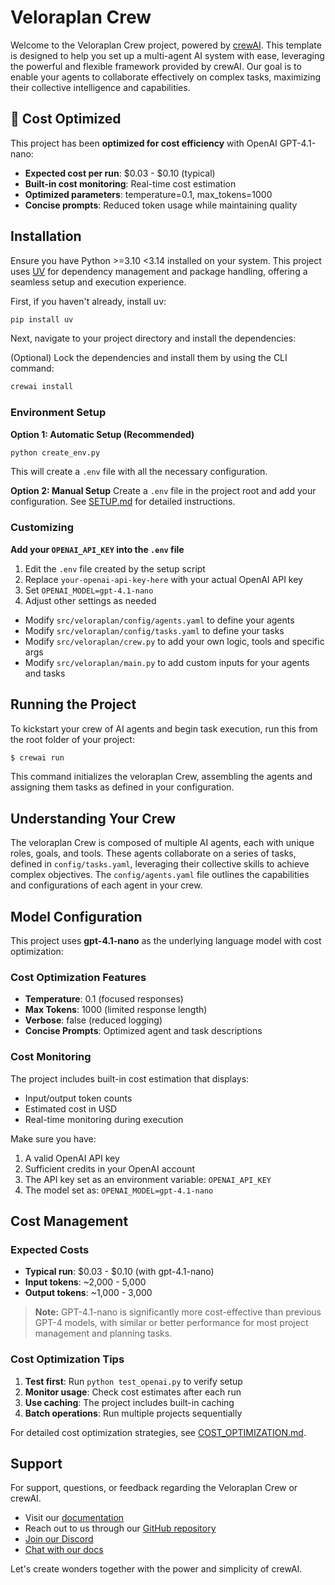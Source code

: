 # Veloraplan Crew

Welcome to the Veloraplan Crew project, powered by [crewAI](https://crewai.com). This template is designed to help you set up a multi-agent AI system with ease, leveraging the powerful and flexible framework provided by crewAI. Our goal is to enable your agents to collaborate effectively on complex tasks, maximizing their collective intelligence and capabilities.

## 🚀 Cost Optimized

This project has been **optimized for cost efficiency** with OpenAI GPT-4.1-nano:
- **Expected cost per run**: $0.03 - $0.10 (typical)
- **Built-in cost monitoring**: Real-time cost estimation
- **Optimized parameters**: temperature=0.1, max_tokens=1000
- **Concise prompts**: Reduced token usage while maintaining quality

## Installation

Ensure you have Python >=3.10 <3.14 installed on your system. This project uses [UV](https://docs.astral.sh/uv/) for dependency management and package handling, offering a seamless setup and execution experience.

First, if you haven't already, install uv:

```bash
pip install uv
```

Next, navigate to your project directory and install the dependencies:

(Optional) Lock the dependencies and install them by using the CLI command:
```bash
crewai install
```

### Environment Setup

**Option 1: Automatic Setup (Recommended)**
```bash
python create_env.py
```
This will create a `.env` file with all the necessary configuration.

**Option 2: Manual Setup**
Create a `.env` file in the project root and add your configuration. See [SETUP.md](SETUP.md) for detailed instructions.

### Customizing

**Add your `OPENAI_API_KEY` into the `.env` file**

1. Edit the `.env` file created by the setup script
2. Replace `your-openai-api-key-here` with your actual OpenAI API key
3. Set `OPENAI_MODEL=gpt-4.1-nano`
4. Adjust other settings as needed

- Modify `src/veloraplan/config/agents.yaml` to define your agents
- Modify `src/veloraplan/config/tasks.yaml` to define your tasks
- Modify `src/veloraplan/crew.py` to add your own logic, tools and specific args
- Modify `src/veloraplan/main.py` to add custom inputs for your agents and tasks

## Running the Project

To kickstart your crew of AI agents and begin task execution, run this from the root folder of your project:

```bash
$ crewai run
```

This command initializes the veloraplan Crew, assembling the agents and assigning them tasks as defined in your configuration.

## Understanding Your Crew

The veloraplan Crew is composed of multiple AI agents, each with unique roles, goals, and tools. These agents collaborate on a series of tasks, defined in `config/tasks.yaml`, leveraging their collective skills to achieve complex objectives. The `config/agents.yaml` file outlines the capabilities and configurations of each agent in your crew.

## Model Configuration

This project uses **gpt-4.1-nano** as the underlying language model with cost optimization:

### Cost Optimization Features
- **Temperature**: 0.1 (focused responses)
- **Max Tokens**: 1000 (limited response length)
- **Verbose**: false (reduced logging)
- **Concise Prompts**: Optimized agent and task descriptions

### Cost Monitoring
The project includes built-in cost estimation that displays:
- Input/output token counts
- Estimated cost in USD
- Real-time monitoring during execution

Make sure you have:
1. A valid OpenAI API key
2. Sufficient credits in your OpenAI account
3. The API key set as an environment variable: `OPENAI_API_KEY`
4. The model set as: `OPENAI_MODEL=gpt-4.1-nano`

## Cost Management

### Expected Costs
- **Typical run**: $0.03 - $0.10 (with gpt-4.1-nano)
- **Input tokens**: ~2,000 - 5,000
- **Output tokens**: ~1,000 - 3,000

> **Note:** GPT-4.1-nano is significantly more cost-effective than previous GPT-4 models, with similar or better performance for most project management and planning tasks.

### Cost Optimization Tips
1. **Test first**: Run `python test_openai.py` to verify setup
2. **Monitor usage**: Check cost estimates after each run
3. **Use caching**: The project includes built-in caching
4. **Batch operations**: Run multiple projects sequentially

For detailed cost optimization strategies, see [COST_OPTIMIZATION.md](COST_OPTIMIZATION.md).

## Support

For support, questions, or feedback regarding the Veloraplan Crew or crewAI.
- Visit our [documentation](https://docs.crewai.com)
- Reach out to us through our [GitHub repository](https://github.com/joaomdmoura/crewai)
- [Join our Discord](https://discord.com/invite/X4JWnZnxPb)
- [Chat with our docs](https://chatg.pt/DWjSBZn)

Let's create wonders together with the power and simplicity of crewAI.
